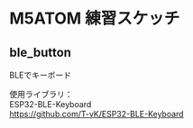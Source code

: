 # M5ATOM 練習スケッチ

## ble_button

BLEでキーボード

使用ライブラリ：  
ESP32-BLE-Keyboard  
https://github.com/T-vK/ESP32-BLE-Keyboard

